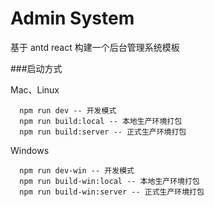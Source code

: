 # Admin System

基于 antd react 构建一个后台管理系统模板

###启动方式

Mac、Linux

```
  npm run dev -- 开发模式
  npm run build:local -- 本地生产环境打包
  npm run build:server -- 正式生产环境打包
```

Windows

```
  npm run dev-win -- 开发模式
  npm run build-win:local -- 本地生产环境打包
  npm run build-win:server -- 正式生产环境打包
```
